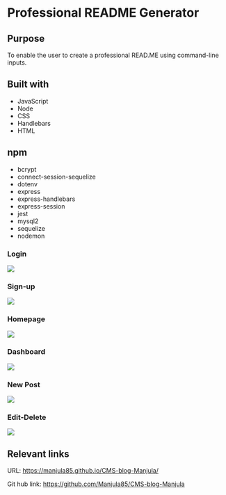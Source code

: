 # Professional README Generator


## Purpose
To enable the user to create a professional READ.ME using command-line inputs.

## Built with
* JavaScript
* Node
* CSS
* Handlebars
* HTML

## npm 
* bcrypt
* connect-session-sequelize
* dotenv
* express
* express-handlebars
* express-session
* jest
* mysql2
* sequelize
* nodemon

### Login
![](/images/login.png)

### Sign-up

![](/images/sign-up.png)

### Homepage

![](/images/homepage.png)

### Dashboard

![](/images/dashboard.png)

### New Post

![](/images/new-post.png)

### Edit-Delete

![](/images/edit-delete.png)


## Relevant links
URL: https://manjula85.github.io/CMS-blog-Manjula/

Git hub link: https://github.com/Manjula85/CMS-blog-Manjula

